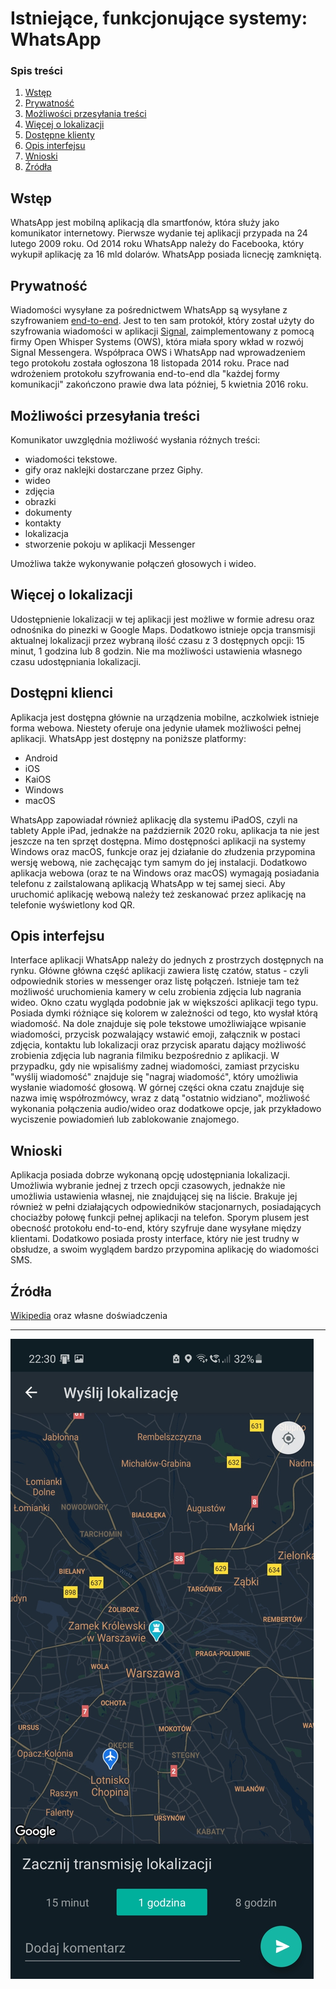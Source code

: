# Istniejące, funkcjonujące systemy: WhatsApp

### Spis treści

1. [Wstęp](#wstep)
2. [Prywatność](#prywatnosc)
3. [Możliwości przesyłania treści](#mozliwosci-przesylania-tresci)
4. [Więcej o lokalizacji](#wiecej-o-lokalizacji)
5. [Dostępne klienty](#dostepni-klienci)
6. [Opis interfejsu](#interface)
7. [Wnioski](#wnioski)
8. [Źródła](#zrodla)

<a name="wstep"></a>
## Wstęp

WhatsApp jest mobilną aplikacją dla smartfonów, która służy jako komunikator internetowy. Pierwsze wydanie tej aplikacji przypada na 24 lutego 2009 roku. Od 2014 roku WhatsApp należy do Facebooka, który wykupił aplikację za 16 mld dolarów. WhatsApp posiada licnecję zamkniętą.

<a name="prywatnosc"></a>
## Prywatność

Wiadomości wysyłane za pośrednictwem WhatsApp są wysyłane z szyfrowaniem [end-to-end](https://en.wikipedia.org/wiki/End-to-end_encryption). Jest to ten sam protokół, który został użyty do szyfrowania wiadomości w aplikacji [Signal](https://github.com/impune-pl/projekt-zespolowy/blob/main/docs/Stage-1/signal.md), zaimplementowany z pomocą firmy Open Whisper Systems (OWS), która miała spory wkład w rozwój Signal Messengera. Współpraca OWS i WhatsApp nad wprowadzeniem tego protokołu została ogłoszona 18 listopada 2014 roku. Prace nad wdrożeniem protokołu szyfrowania end-to-end dla "każdej formy komunikacji" zakończono prawie dwa lata później, 5 kwietnia 2016 roku.

<a name="mozliwosci-przesylania-tresci"></a>
## Możliwości przesyłania treści

Komunikator uwzględnia możliwość wysłania różnych treści:  
- wiadomości tekstowe.
- gify oraz naklejki dostarczane przez Giphy.
- wideo
- zdjęcia
- obrazki
- dokumenty
- kontakty
- lokalizacja
- stworzenie pokoju w aplikacji Messenger

Umożliwa także wykonywanie połączeń głosowych i wideo.
  
<a name="wiecej-o-lokalizacji"></a>
## Więcej o lokalizacji

Udostępnienie lokalizacji w tej aplikacji jest możliwe w formie adresu oraz odnośnika do pinezki w Google Maps. Dodatkowo istnieje opcja transmisji aktualnej lokalizacji przez wybraną ilość czasu z 3 dostępnych opcji: 15 minut, 1 godzina lub 8 godzin. Nie ma możliwości ustawienia własnego czasu udostępniania lokalizacji. 

<a name="dostepni-klienci"></a>
## Dostępni klienci

Aplikacja jest dostępna głównie na urządzenia mobilne, aczkolwiek istnieje forma webowa. Niestety oferuje ona jedynie ułamek możliwości pełnej aplikacji. WhatsApp jest dostępny na poniższe platformy:
- Android
- iOS
- KaiOS
- Windows  
- macOS
  
WhatsApp zapowiadał również aplikację dla systemu iPadOS, czyli na tablety Apple iPad, jednakże na październik 2020 roku, aplikacja ta nie jest jeszcze na ten sprzęt dostępna. 
Mimo dostępności aplikacji na systemy Windows oraz macOS, funkcje oraz jej działanie do złudzenia przypomina wersję webową, nie zachęcając tym samym do jej instalacji.
Dodatkowo aplikacja webowa (oraz te na Windows oraz macOS) wymagają posiadania telefonu z zailstalowaną aplikacją WhatsApp w tej samej sieci. Aby uruchomić aplikację webową należy też zeskanować przez aplikację na telefonie wyświetlony kod QR.

<a name="interface"></a>
## Opis interfejsu
Interface aplikacji WhatsApp należy do jednych z prostrzych dostępnych na rynku. Główne główna część aplikacji zawiera listę czatów, status - czyli odpowiednik stories w messenger oraz listę połączeń. Istnieje tam też możliwość uruchomienia kamery w celu zrobienia zdjęcia lub nagrania wideo. Okno czatu wygląda podobnie jak w większości aplikacji tego typu. Posiada dymki różniące się kolorem w zależności od tego, kto wysłał którą wiadomość. Na dole znajduje się pole tekstowe umożliwiające wpisanie wiadomości, przycisk pozwalający wstawić emoji, załącznik w postaci zdjęcia, kontaktu lub lokalizacji oraz przycisk aparatu dający możliwość zrobienia zdjęcia lub nagrania filmiku bezpośrednio z aplikacji. W przypadku, gdy nie wpisaliśmy zadnej wiadomości, zamiast przycisku "wyślij wiadomość" znajduje się "nagraj wiadomość", który umożliwia wysłanie wiadomość głosową. W górnej części okna czatu znajduje się nazwa imię współrozmówcy, wraz z datą "ostatnio widziano", możliwość wykonania połączenia audio/wideo oraz dodatkowe opcje, jak przykładowo wyciszenie powiadomień lub zablokowanie znajomego. 

<a name="wnioski"></a>
## Wnioski

Aplikacja posiada dobrze wykonaną opcję udostępniania lokalizacji. Umożliwia wybranie jednej z trzech opcji czasowych, jednakże nie umożliwia ustawienia własnej, nie znajdującej się na liście. Brakuje jej również w pełni działających odpowiedników stacjonarnych, posiadających chociażby połowę funkcji pełnej aplikacji na telefon. Sporym plusem jest obecność protokołu end-to-end, który szyfruje dane wysyłane między klientami. Dodatkowo posiada prosty interface, który nie jest trudny w obsłudze, a swoim wyglądem bardzo przypomina aplikację do wiadomości SMS.

<a name="zrodla"></a>
## Źródła
[Wikipedia](https://en.wikipedia.org/wiki/WhatsApp) oraz własne doświadczenia

---

![](https://github.com/impune-pl/projekt-zespolowy/blob/therobby-docs/images/whatsapp.jpg)
